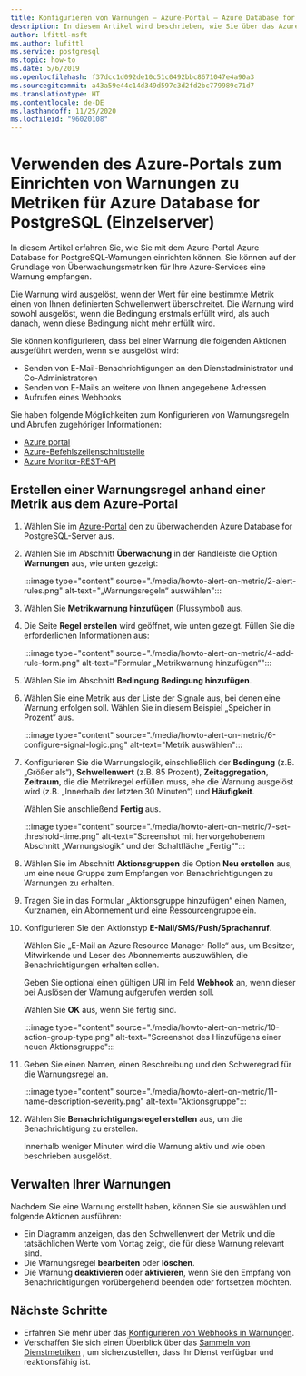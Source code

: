 ```yaml
---
title: Konfigurieren von Warnungen – Azure-Portal – Azure Database for PostgreSQL (Einzelserver)
description: In diesem Artikel wird beschrieben, wie Sie über das Azure-Portal die Warnungen zu Metriken für Azure Database for PostgreSQL (Einzelserver) konfigurieren und auf diese zugreifen.
author: lfittl-msft
ms.author: lufittl
ms.service: postgresql
ms.topic: how-to
ms.date: 5/6/2019
ms.openlocfilehash: f37dcc1d092de10c51c0492bbc8671047e4a90a3
ms.sourcegitcommit: a43a59e44c14d349d597c3d2fd2bc779989c71d7
ms.translationtype: HT
ms.contentlocale: de-DE
ms.lasthandoff: 11/25/2020
ms.locfileid: "96020108"
---
```

# <a name="use-the-azure-portal-to-set-up-alerts-on-metrics-for-azure-database-for-postgresql---single-server"></a>Verwenden des Azure-Portals zum Einrichten von Warnungen zu Metriken für Azure Database for PostgreSQL (Einzelserver)

In diesem Artikel erfahren Sie, wie Sie mit dem Azure-Portal Azure Database for PostgreSQL-Warnungen einrichten können. Sie können auf der Grundlage von Überwachungsmetriken für Ihre Azure-Services eine Warnung empfangen.

Die Warnung wird ausgelöst, wenn der Wert für eine bestimmte Metrik einen von Ihnen definierten Schwellenwert überschreitet. Die Warnung wird sowohl ausgelöst, wenn die Bedingung erstmals erfüllt wird, als auch danach, wenn diese Bedingung nicht mehr erfüllt wird. 

Sie können konfigurieren, dass bei einer Warnung die folgenden Aktionen ausgeführt werden, wenn sie ausgelöst wird:
* Senden von E-Mail-Benachrichtigungen an den Dienstadministrator und Co-Administratoren
* Senden von E-Mails an weitere von Ihnen angegebene Adressen
* Aufrufen eines Webhooks

Sie haben folgende Möglichkeiten zum Konfigurieren von Warnungsregeln und Abrufen zugehöriger Informationen:
* [Azure portal](../azure-monitor/platform/alerts-metric.md#create-with-azure-portal)
* [Azure-Befehlszeilenschnittstelle](../azure-monitor/platform/alerts-metric.md#with-azure-cli)
* [Azure Monitor-REST-API](/rest/api/monitor/metricalerts)

## <a name="create-an-alert-rule-on-a-metric-from-the-azure-portal"></a>Erstellen einer Warnungsregel anhand einer Metrik aus dem Azure-Portal
1. Wählen Sie im [Azure-Portal](https://portal.azure.com/) den zu überwachenden Azure Database for PostgreSQL-Server aus.

2. Wählen Sie im Abschnitt **Überwachung** in der Randleiste die Option **Warnungen** aus, wie unten gezeigt:

   :::image type="content" source="./media/howto-alert-on-metric/2-alert-rules.png" alt-text="„Warnungsregeln“ auswählen":::

3. Wählen Sie **Metrikwarnung hinzufügen** (Plussymbol) aus.

4. Die Seite **Regel erstellen** wird geöffnet, wie unten gezeigt. Füllen Sie die erforderlichen Informationen aus:

   :::image type="content" source="./media/howto-alert-on-metric/4-add-rule-form.png" alt-text="Formular „Metrikwarnung hinzufügen“":::

5. Wählen Sie im Abschnitt **Bedingung** **Bedingung hinzufügen**.

6. Wählen Sie eine Metrik aus der Liste der Signale aus, bei denen eine Warnung erfolgen soll. Wählen Sie in diesem Beispiel „Speicher in Prozent“ aus.
   
   :::image type="content" source="./media/howto-alert-on-metric/6-configure-signal-logic.png" alt-text="Metrik auswählen":::

7. Konfigurieren Sie die Warnungslogik, einschließlich der **Bedingung** (z.B. „Größer als“), **Schwellenwert** (z.B. 85 Prozent), **Zeitaggregation**, **Zeitraum**, die die Metrikregel erfüllen muss, ehe die Warnung ausgelöst wird (z.B. „Innerhalb der letzten 30 Minuten“) und **Häufigkeit**.
   
   Wählen Sie anschließend **Fertig** aus.

   :::image type="content" source="./media/howto-alert-on-metric/7-set-threshold-time.png" alt-text="Screenshot mit hervorgehobenem Abschnitt „Warnungslogik“ und der Schaltfläche „Fertig“":::

8. Wählen Sie im Abschnitt **Aktionsgruppen** die Option **Neu erstellen** aus, um eine neue Gruppe zum Empfangen von Benachrichtigungen zu Warnungen zu erhalten.

9. Tragen Sie in das Formular „Aktionsgruppe hinzufügen“ einen Namen, Kurznamen, ein Abonnement und eine Ressourcengruppe ein.

10. Konfigurieren Sie den Aktionstyp **E-Mail/SMS/Push/Sprachanruf**.
    
    Wählen Sie „E-Mail an Azure Resource Manager-Rolle“ aus, um Besitzer, Mitwirkende und Leser des Abonnements auszuwählen, die Benachrichtigungen erhalten sollen.
   
    Geben Sie optional einen gültigen URI im Feld **Webhook** an, wenn dieser bei Auslösen der Warnung aufgerufen werden soll.

    Wählen Sie **OK** aus, wenn Sie fertig sind.

    :::image type="content" source="./media/howto-alert-on-metric/10-action-group-type.png" alt-text="Screenshot des Hinzufügens einer neuen Aktionsgruppe":::

11. Geben Sie einen Namen, einen Beschreibung und den Schweregrad für die Warnungsregel an.

    :::image type="content" source="./media/howto-alert-on-metric/11-name-description-severity.png" alt-text="Aktionsgruppe"::: 

12. Wählen Sie **Benachrichtigungsregel erstellen** aus, um die Benachrichtigung zu erstellen.

    Innerhalb weniger Minuten wird die Warnung aktiv und wie oben beschrieben ausgelöst.

## <a name="manage-your-alerts"></a>Verwalten Ihrer Warnungen
Nachdem Sie eine Warnung erstellt haben, können Sie sie auswählen und folgende Aktionen ausführen:

* Ein Diagramm anzeigen, das den Schwellenwert der Metrik und die tatsächlichen Werte vom Vortag zeigt, die für diese Warnung relevant sind.
* Die Warnungsregel **bearbeiten** oder **löschen**.
* Die Warnung **deaktivieren** oder **aktivieren**, wenn Sie den Empfang von Benachrichtigungen vorübergehend beenden oder fortsetzen möchten.

## <a name="next-steps"></a>Nächste Schritte
* Erfahren Sie mehr über das [Konfigurieren von Webhooks in Warnungen](../azure-monitor/platform/alerts-webhooks.md).
* Verschaffen Sie sich einen Überblick über das [Sammeln von Dienstmetriken](../azure-monitor/platform/data-platform.md) , um sicherzustellen, dass Ihr Dienst verfügbar und reaktionsfähig ist.